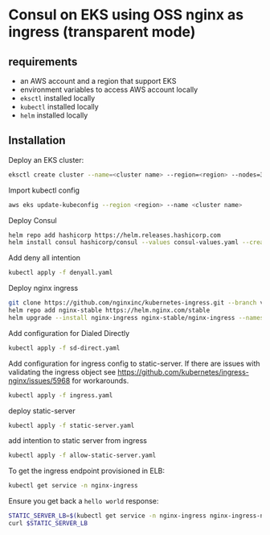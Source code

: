# Consul on EKS using OSS nginx as ingress (transparent mode)

## requirements
- an AWS account and a region that support EKS
- environment variables to access AWS account locally
- `eksctl` installed locally
- `kubectl` installed locally
- `helm` installed locally

## Installation

Deploy an EKS cluster:

```bash
eksctl create cluster --name=<cluster name> --region=<region> --nodes=3 --version 1.21
```

Import kubectl config

```bash
aws eks update-kubeconfig --region <region> --name <cluster name>
```

Deploy Consul

```bash
helm repo add hashicorp https://helm.releases.hashicorp.com
helm install consul hashicorp/consul --values consul-values.yaml --create-namespace --namespace consul
```

Add deny all intention
```bash
kubectl apply -f denyall.yaml
```

Deploy nginx ingress
```bash
git clone https://github.com/nginxinc/kubernetes-ingress.git --branch v2.4.1
helm repo add nginx-stable https://helm.nginx.com/stable
helm upgrade --install nginx-ingress nginx-stable/nginx-ingress --namespace=nginx-ingress --create-namespace --values ../../../eks-consul-ingressnginx/nginxingress-values.yaml
```

Add configuration for Dialed Directly

```bash
kubectl apply -f sd-direct.yaml
```

Add configuration for ingress config to static-server. If there are issues with validating the ingress object see https://github.com/kubernetes/ingress-nginx/issues/5968 for workarounds. 
```bash
kubectl apply -f ingress.yaml
```

deploy static-server
```bash
kubectl apply -f static-server.yaml
```

add intention to static server from ingress
```bash
kubectl apply -f allow-static-server.yaml
```

To get the ingress endpoint provisioned in ELB:
```bash
kubectl get service -n nginx-ingress
```

Ensure you get back a `hello world` response:

```bash
STATIC_SERVER_LB=$(kubectl get service -n nginx-ingress nginx-ingress-nginx-ingress -o jsonpath="{.status.loadBalancer.ingress[*].hostname}")
curl $STATIC_SERVER_LB
```
